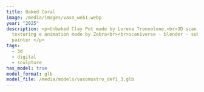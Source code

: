 ```yaml
---
title: Baked Coral
image: /media/images/vaso_web1.webp
year: "2025"
description: <p>Unbaked Clay Pot made by Lorena Tronnolone.<br>3D scan, remesh,
  texturing e animation made by Zebra<br><br>scaniverse - blender - substance
  painter </p>
tags:
  - 3d
  - digital
  - sculpture
has_model: true
model_format: glb
model_file: /media/models/vasomostro_def1_3.glb
---
```

